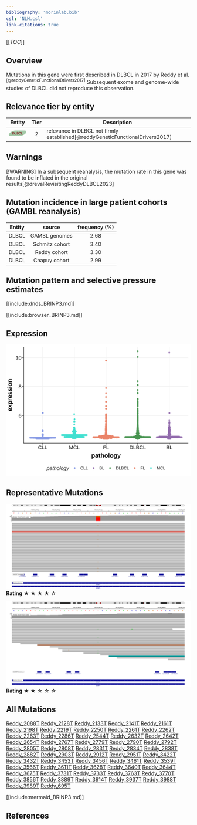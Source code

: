 ```yaml
---
bibliography: 'morinlab.bib'
csl: 'NLM.csl'
link-citations: true
---
```

[[_TOC_]]


## Overview

Mutations in this gene were first described in DLBCL in 2017 by Reddy et al.<sup>[@reddyGeneticFunctionalDrivers2017]</sup> Subsequent exome and genome-wide studies of DLBCL did not reproduce this observation. 


## Relevance tier by entity

|Entity|Tier|Description                              |
|:------:|:----:|-----------------------------------------|
|![DLBCL](images/icons/DLBCL_tier2.png) |2   |relevance in DLBCL not firmly established[@reddyGeneticFunctionalDrivers2017]|

## Warnings

[!WARNING]
In a subsequent reanalysis, the mutation rate in this gene was found to be inflated in the original results[@drevalRevisitingReddyDLBCL2023]

## Mutation incidence in large patient cohorts (GAMBL reanalysis)

|Entity|source        |frequency (%)|
|:------:|:--------------:|:-------------:|
|DLBCL |GAMBL genomes |2.68         |
|DLBCL |Schmitz cohort|3.40         |
|DLBCL |Reddy cohort  |3.30         |
|DLBCL |Chapuy cohort |2.99         |

## Mutation pattern and selective pressure estimates

[[include:dnds_BRINP3.md]]


[[include:browser_BRINP3.md]]

## Expression
![](images/gene_expression/BRINP3_by_pathology.svg)

## Representative Mutations

![](primary/Reddy_BRINP3_1.svg)
**Rating**
&starf; &starf; &starf; &starf; &star;

![](primary/Reddy_BRINP3_2.svg)
**Rating**
&starf; &starf; &star; &star; &star;


## All Mutations

[Reddy_2088T](https://www.bcgsc.ca/downloads/morinlab/GAMBL/Reddy/igv_reports/Reddy_2088T.html)
[Reddy_2128T](https://www.bcgsc.ca/downloads/morinlab/GAMBL/Reddy/igv_reports/Reddy_2128T.html)
[Reddy_2133T](https://www.bcgsc.ca/downloads/morinlab/GAMBL/Reddy/igv_reports/Reddy_2133T.html)
[Reddy_2141T](https://www.bcgsc.ca/downloads/morinlab/GAMBL/Reddy/igv_reports/Reddy_2141T.html)
[Reddy_2161T](https://www.bcgsc.ca/downloads/morinlab/GAMBL/Reddy/igv_reports/Reddy_2161T.html)
[Reddy_2198T](https://www.bcgsc.ca/downloads/morinlab/GAMBL/Reddy/igv_reports/Reddy_2198T.html)
[Reddy_2219T](https://www.bcgsc.ca/downloads/morinlab/GAMBL/Reddy/igv_reports/Reddy_2219T.html)
[Reddy_2250T](https://www.bcgsc.ca/downloads/morinlab/GAMBL/Reddy/igv_reports/Reddy_2250T.html)
[Reddy_2261T](https://www.bcgsc.ca/downloads/morinlab/GAMBL/Reddy/igv_reports/Reddy_2261T.html)
[Reddy_2262T](https://www.bcgsc.ca/downloads/morinlab/GAMBL/Reddy/igv_reports/Reddy_2262T.html)
[Reddy_2263T](https://www.bcgsc.ca/downloads/morinlab/GAMBL/Reddy/igv_reports/Reddy_2263T.html)
[Reddy_2286T](https://www.bcgsc.ca/downloads/morinlab/GAMBL/Reddy/igv_reports/Reddy_2286T.html)
[Reddy_2544T](https://www.bcgsc.ca/downloads/morinlab/GAMBL/Reddy/igv_reports/Reddy_2544T.html)
[Reddy_2632T](https://www.bcgsc.ca/downloads/morinlab/GAMBL/Reddy/igv_reports/Reddy_2632T.html)
[Reddy_2642T](https://www.bcgsc.ca/downloads/morinlab/GAMBL/Reddy/igv_reports/Reddy_2642T.html)
[Reddy_2654T](https://www.bcgsc.ca/downloads/morinlab/GAMBL/Reddy/igv_reports/Reddy_2654T.html)
[Reddy_2767T](https://www.bcgsc.ca/downloads/morinlab/GAMBL/Reddy/igv_reports/Reddy_2767T.html)
[Reddy_2779T](https://www.bcgsc.ca/downloads/morinlab/GAMBL/Reddy/igv_reports/Reddy_2779T.html)
[Reddy_2790T](https://www.bcgsc.ca/downloads/morinlab/GAMBL/Reddy/igv_reports/Reddy_2790T.html)
[Reddy_2792T](https://www.bcgsc.ca/downloads/morinlab/GAMBL/Reddy/igv_reports/Reddy_2792T.html)
[Reddy_2805T](https://www.bcgsc.ca/downloads/morinlab/GAMBL/Reddy/igv_reports/Reddy_2805T.html)
[Reddy_2808T](https://www.bcgsc.ca/downloads/morinlab/GAMBL/Reddy/igv_reports/Reddy_2808T.html)
[Reddy_2831T](https://www.bcgsc.ca/downloads/morinlab/GAMBL/Reddy/igv_reports/Reddy_2831T.html)
[Reddy_2834T](https://www.bcgsc.ca/downloads/morinlab/GAMBL/Reddy/igv_reports/Reddy_2834T.html)
[Reddy_2838T](https://www.bcgsc.ca/downloads/morinlab/GAMBL/Reddy/igv_reports/Reddy_2838T.html)
[Reddy_2882T](https://www.bcgsc.ca/downloads/morinlab/GAMBL/Reddy/igv_reports/Reddy_2882T.html)
[Reddy_2903T](https://www.bcgsc.ca/downloads/morinlab/GAMBL/Reddy/igv_reports/Reddy_2903T.html)
[Reddy_2912T](https://www.bcgsc.ca/downloads/morinlab/GAMBL/Reddy/igv_reports/Reddy_2912T.html)
[Reddy_2951T](https://www.bcgsc.ca/downloads/morinlab/GAMBL/Reddy/igv_reports/Reddy_2951T.html)
[Reddy_3422T](https://www.bcgsc.ca/downloads/morinlab/GAMBL/Reddy/igv_reports/Reddy_3422T.html)
[Reddy_3432T](https://www.bcgsc.ca/downloads/morinlab/GAMBL/Reddy/igv_reports/Reddy_3432T.html)
[Reddy_3453T](https://www.bcgsc.ca/downloads/morinlab/GAMBL/Reddy/igv_reports/Reddy_3453T.html)
[Reddy_3456T](https://www.bcgsc.ca/downloads/morinlab/GAMBL/Reddy/igv_reports/Reddy_3456T.html)
[Reddy_3461T](https://www.bcgsc.ca/downloads/morinlab/GAMBL/Reddy/igv_reports/Reddy_3461T.html)
[Reddy_3539T](https://www.bcgsc.ca/downloads/morinlab/GAMBL/Reddy/igv_reports/Reddy_3539T.html)
[Reddy_3566T](https://www.bcgsc.ca/downloads/morinlab/GAMBL/Reddy/igv_reports/Reddy_3566T.html)
[Reddy_3611T](https://www.bcgsc.ca/downloads/morinlab/GAMBL/Reddy/igv_reports/Reddy_3611T.html)
[Reddy_3628T](https://www.bcgsc.ca/downloads/morinlab/GAMBL/Reddy/igv_reports/Reddy_3628T.html)
[Reddy_3640T](https://www.bcgsc.ca/downloads/morinlab/GAMBL/Reddy/igv_reports/Reddy_3640T.html)
[Reddy_3644T](https://www.bcgsc.ca/downloads/morinlab/GAMBL/Reddy/igv_reports/Reddy_3644T.html)
[Reddy_3675T](https://www.bcgsc.ca/downloads/morinlab/GAMBL/Reddy/igv_reports/Reddy_3675T.html)
[Reddy_3731T](https://www.bcgsc.ca/downloads/morinlab/GAMBL/Reddy/igv_reports/Reddy_3731T.html)
[Reddy_3733T](https://www.bcgsc.ca/downloads/morinlab/GAMBL/Reddy/igv_reports/Reddy_3733T.html)
[Reddy_3763T](https://www.bcgsc.ca/downloads/morinlab/GAMBL/Reddy/igv_reports/Reddy_3763T.html)
[Reddy_3770T](https://www.bcgsc.ca/downloads/morinlab/GAMBL/Reddy/igv_reports/Reddy_3770T.html)
[Reddy_3856T](https://www.bcgsc.ca/downloads/morinlab/GAMBL/Reddy/igv_reports/Reddy_3856T.html)
[Reddy_3889T](https://www.bcgsc.ca/downloads/morinlab/GAMBL/Reddy/igv_reports/Reddy_3889T.html)
[Reddy_3914T](https://www.bcgsc.ca/downloads/morinlab/GAMBL/Reddy/igv_reports/Reddy_3914T.html)
[Reddy_3937T](https://www.bcgsc.ca/downloads/morinlab/GAMBL/Reddy/igv_reports/Reddy_3937T.html)
[Reddy_3988T](https://www.bcgsc.ca/downloads/morinlab/GAMBL/Reddy/igv_reports/Reddy_3988T.html)
[Reddy_3989T](https://www.bcgsc.ca/downloads/morinlab/GAMBL/Reddy/igv_reports/Reddy_3989T.html)
[Reddy_695T](https://www.bcgsc.ca/downloads/morinlab/GAMBL/Reddy/igv_reports/Reddy_695T.html)

[[include:mermaid_BRINP3.md]]

## References


<!-- ORIGIN: reddyGeneticFunctionalDrivers2017 -->
<!-- DLBCL: reddyGeneticFunctionalDrivers2017 -->
